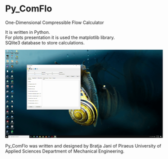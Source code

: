 # Py_ComFlo
One-Dimensional Compressible Flow Calculator

It is written in Python.<br>
For plots presentation it is used the matplotlib library.<br>
SQlite3 database to store calculations.<br>


![ComFlo](https://github.com/eloc0n/Py_ComFlo/blob/master/ComFlo.gif?raw=true)


Py_ComFlo was written and designed by Bratja Jani of Piraeus University of Applied Sciences 
Department of Mechanical Engineering.
